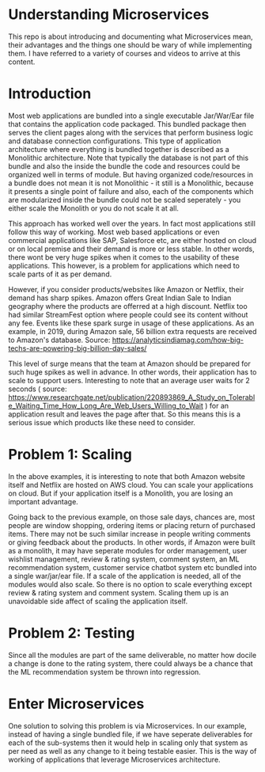 # Understanding Microservices
This repo is about introducing and documenting what Microservices mean, their advantages and the things one should be wary of while implementing them. I have referred to a variety of courses and videos to arrive at this content.

# Introduction
Most web applications are bundled into a single executable Jar/War/Ear file that contains the application code packaged. This bundled package then serves the client pages along with the services that perform business logic and database connection configurations. This type of application architecture where everything is bundled together is described as a Monolithic architecture. Note that typically the database is not part of this bundle and also the inside the bundle the code and resources could be organized well in terms of module. But having organized code/resources in a bundle does not mean it is not Monolithic - it still is a Monolithic, because it presents a single point of failure and also, each of the components which are modularized inside the bundle could not be scaled seperately - you either scale the Monolith or you do not scale it at all.

This approach has worked well over the years. In fact most applications still follow this way of working. Most web based applications or even commercial applications like SAP, Salesforce etc, are either hosted on cloud or on local premise and their demand is more or less stable. In other words, there wont be very huge spikes when it comes to the usability of these applications. This however, is a problem for applications which need to scale parts of it as per demand.

However, if you consider products/websites like Amazon or Netflix, their demand has sharp spikes. Amazon offers Great Indian Sale to Indian geography where the products are offerred at a high discount. Netflix too had similar StreamFest option where people could see its content without any fee. Events like these spark surge in usage of these applications. As an example, in 2019, during Amazon sale, 56 billion extra requests are received to Amazon's database. Source: https://analyticsindiamag.com/how-big-techs-are-powering-big-billion-day-sales/

This level of surge means that the team at Amazon should be prepared for such huge spikes as well in advance. In other words, their application has to scale to support users. Interesting to note that an average user waits for 2 seconds ( source: https://www.researchgate.net/publication/220893869_A_Study_on_Tolerable_Waiting_Time_How_Long_Are_Web_Users_Willing_to_Wait ) for an application result and leaves the page after that. So this means this is a serious issue which products like these need to consider.

# Problem 1: Scaling

In the above examples, it is interesting to note that both Amazon website itself and Netflix are hosted on AWS cloud. You can scale your applications on cloud. But if your application itself is a Monolith, you are losing an important advantage.

Going back to the previous example, on those sale days, chances are, most people are window shopping, ordering items or placing return of purchased items. There may not be such similar increase in people writing comments or giving feedback about the products. In other words, if Amazon were built as a monolith, it may have seperate modules for order management, user wishlist management, review & rating system, comment system, an ML recommendation system,  customer service chatbot system etc bundled into a single war/jar/ear file. If a scale of the application is needed, all of the modules would also scale. So there is no option to scale everything except review & rating system and comment system. Scaling them up is an unavoidable side affect of scaling the application itself.

# Problem 2: Testing

Since all the modules are part of the same deliverable, no matter how docile a change is done to the rating system, there could always be a chance that the ML recommendation system be thrown into regression.

# Enter Microservices

One solution to solving this problem is via Microservices. In our example, instead of having a single bundled file, if we have seperate deliverables for each of the sub-systems then it would help in scaling only that system as per need as well as any change to it being testable easier. This is the way of working of applications that leverage Microservices architecture. 
